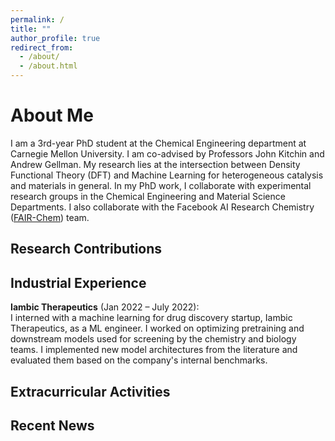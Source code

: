 ```yaml
---
permalink: /
title: ""
author_profile: true
redirect_from: 
  - /about/
  - /about.html
---
```




About Me
======
I am a 3rd-year PhD student at the Chemical Engineering department at Carnegie Mellon University. I am co-advised by Professors John Kitchin and Andrew Gellman. My research lies at the intersection between Density Functional Theory (DFT) and Machine Learning for heterogeneous catalysis and materials in general. In my PhD work, I collaborate with experimental research groups in the Chemical Engineering and Material Science Departments. I also collaborate with the Facebook AI Research Chemistry ([FAIR-Chem](https://fair-chem.github.io/)) team. 

Research Contributions
------

Industrial Experience
------
**Iambic Therapeutics** (Jan 2022 – July 2022):\
I interned with a machine learning for drug discovery startup, Iambic Therapeutics, as a ML engineer. I worked on optimizing pretraining and downstream models used for screening by the chemistry and biology teams. I implemented new model architectures from the literature and evaluated them based on the company's internal benchmarks. 


  
Extracurricular Activities
------

Recent News
------

